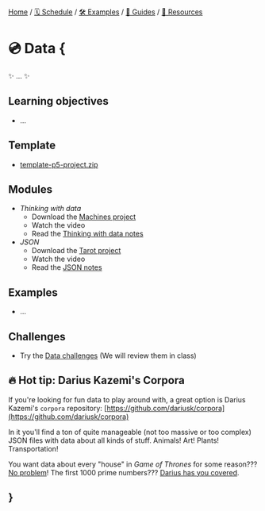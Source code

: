 [Home](../../) / [🗓 Schedule](../../schedule) / [🛠 Examples](../../examples/) / [💫 Guides](../../guides/) / [💎 Resources](../../resources.md)

# 💿 Data {
    
✨ ... ✨

## Learning objectives

- ...

## Template

- [template-p5-project.zip](../../templates/template-p5-project.zip)

## Modules

- *Thinking with data*
    - Download the [Machines project](./examples/machines.zip)
    - Watch the video
    - Read the [Thinking with data notes](./thinking-with-data.md)
- *JSON*
    - Download the [Tarot project](./examples/tarot.zip)
    - Watch the video
    - Read the [JSON notes](./json.md)

## Examples

- ...

## Challenges

- Try the [Data challenges](MISSING_LINK) (We will review them in class)

## 🔥 Hot tip: Darius Kazemi's Corpora

If you're looking for fun data to play around with, a great option is Darius Kazemi's `corpora` repository: [https://github.com/dariusk/corpora](https://github.com/dariusk/corpora)

In it you'll find a ton of quite manageable (not too massive or too complex) JSON files with data about all kinds of stuff. Animals! Art! Plants! Transportation!

You want data about every "house" in *Game of Thrones* for some reason??? [No problem](https://github.com/dariusk/corpora/blob/master/data/film-tv/game-of-thrones-houses.json)! The first 1000 prime numbers??? [Darius has you covered](https://github.com/dariusk/corpora/blob/master/data/mathematics/primes.json).
    
## }